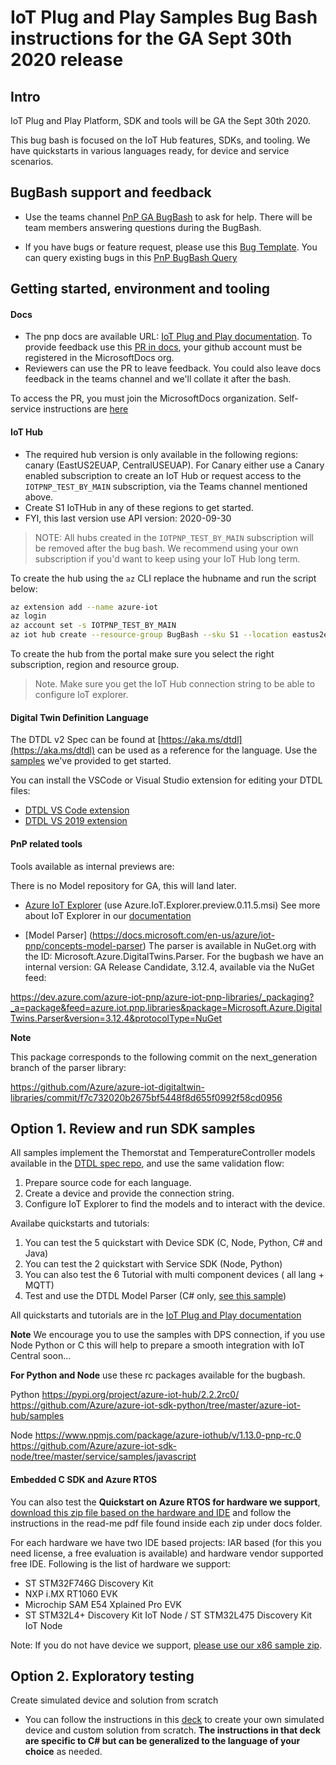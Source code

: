 <!-- markdownlint-disable MD033 -->
# IoT Plug and Play Samples Bug Bash instructions for the GA Sept 30th 2020 release

## Intro

IoT Plug and Play Platform, SDK and tools will be GA the Sept 30th 2020.

This bug bash is focused on the  IoT Hub features, SDKs, and tooling. We have quickstarts in various languages ready, for device and service scenarios.

## BugBash support and feedback

- Use the teams channel [PnP GA BugBash](https://teams.microsoft.com/l/meetup-join/19%3ameeting_M2I2NDc5OGItZmU4MC00MWU4LWE1MTQtNDI2YWE0MTlmZmYx%40thread.v2/0?context=%7b%22Tid%22%3a%2272f988bf-86f1-41af-91ab-2d7cd011db47%22%2c%22Oid%22%3a%22a43f0cf6-a7bc-4985-aa0b-37503f8ea92a%22%7d) to ask for help. There will be team members answering questions during the BugBash.

- If you have bugs or feature request, please use this [Bug Template](https://msazure.visualstudio.com/One/_workitems/create/Bug?templateId=588f0905-1848-4c0a-9525-8e0be8cae7f0&ownerId=f0be8f47-90b7-4440-852e-4d5401b257cf). You can query existing bugs in this [PnP BugBash Query](https://msazure.visualstudio.com/One/_queries/query-edit/a922de67-413f-4f4b-9187-29739cc310b8/)

## Getting started, environment and tooling

#### Docs

- The pnp docs are available URL: [IoT Plug and Play documentation](https://review.docs.microsoft.com/en-us/azure/iot-pnp/?branch=pr-en-us-129259). To provide feedback use this [PR in docs](https://github.com/MicrosoftDocs/azure-docs-pr/pull/120981), your github account must be registered in the MicrosoftDocs org.
- Reviewers can use the PR to leave feedback. You could also leave docs feedback in the teams channel and we'll collate it after the bash.

To access the PR, you must join the MicrosoftDocs organization. Self-service instructions are [here](https://review.docs.microsoft.com/en-us/help/contribute/contribute-get-started-setup-github)


#### IoT Hub

- The required hub version is only available in the following regions: canary (EastUS2EUAP, CentralUSEUAP). For Canary either use a Canary enabled subscription to create an IoT Hub or request access to the `IOTPNP_TEST_BY_MAIN` subscription, via the Teams channel mentioned above.
- Create S1 IoTHub in any of these regions to get started.
- FYI, this last version use API version: 2020-09-30

>NOTE: All hubs created in the `IOTPNP_TEST_BY_MAIN` subscription will be removed after the bug bash. We recommend using your own subscription if you'd want to keep using your IoT Hub long term.

To create the hub using the `az` CLI replace the hubname and run the script below:

```bash
az extension add --name azure-iot
az login
az account set -s IOTPNP_TEST_BY_MAIN
az iot hub create --resource-group BugBash --sku S1 --location eastus2euap --partition-count 4 --name <alias-hub-name>
```

To create the hub from the portal make sure you select the right subscription, region and resource group.

> Note. Make sure you get the IoT Hub connection string to be able to configure IoT explorer.

#### Digital Twin Definition Language

The DTDL v2 Spec can be found at [https://aka.ms/dtdl](https://aka.ms/dtdl) can be used as a reference for the language. Use the [samples](https://github.com/Azure/opendigitaltwins-dtdl/tree/master/DTDL/v2/samples) we've provided to get started.

You can install the VSCode or Visual Studio extension for editing your DTDL files:
- [DTDL VS Code extension](https://marketplace.visualstudio.com/items?itemName=vsciot-vscode.vscode-dtdl)
- [DTDL VS 2019 extension](https://marketplace.visualstudio.com/items?itemName=vsc-iot.vs16dtdllanguagesupport)

#### PnP related tools

Tools available as internal previews are:

There is no Model repository for GA, this will land later.

- [Azure IoT Explorer]( https://github.com/YingXue/azure-iot-explorer/releases/tag/v0.11.5) (use Azure.IoT.Explorer.preview.0.11.5.msi)
 See more about IoT Explorer in our [documentation](https://review.docs.microsoft.com/en-us/azure/iot-pnp/?branch=pr-en-us-129259/howto-use-iot-explorer#use-azure-iot-explorer)

- [Model Parser] (https://docs.microsoft.com/en-us/azure/iot-pnp/concepts-model-parser) The parser is available in NuGet.org with the ID: Microsoft.Azure.DigitalTwins.Parser. For the bugbash we have an internal version: GA Release Candidate, 3.12.4,  available via the NuGet feed:

https://dev.azure.com/azure-iot-pnp/azure-iot-pnp-libraries/_packaging?_a=package&feed=azure.iot.pnp.libraries&package=Microsoft.Azure.DigitalTwins.Parser&version=3.12.4&protocolType=NuGet 

**Note**

This package corresponds to the following commit on the next_generation branch of the parser library:

https://github.com/Azure/azure-iot-digitaltwin-libraries/commit/f7c732020b2675bf5448f8d655f0992f58cd0956


## Option 1. Review and run SDK samples

All samples implement the Themorstat and TemperatureController models available in the [DTDL spec repo](https://github.com/Azure/opendigitaltwins-dtdl/tree/master/DTDL/v2/samples), and use the same validation flow:

1. Prepare source code for each language.
2. Create a device and provide the connection string.
3. Configure IoT Explorer to find the models and to interact with the device.

Availabe quickstarts and tutorials:

1. You can test the 5 quickstart with Device SDK  (C, Node, Python, C# and Java)
1. You can test the 2 quickstart with Service SDK (Node, Python)
1. You can also test the 6 Tutorial with multi component devices ( all lang + MQTT)
1. Test and use the DTDL Model Parser (C# only, [see this sample](https://docs.microsoft.com/en-us/azure/iot-pnp/concepts-model-parser))

All quickstarts and tutorials are in the [IoT Plug and Play documentation](https://docs.microsoft.com/en-us/azure/iot-pnp/)

**Note** We encourage you to use the samples with DPS connection, if you use Node Python or C this will help to prepare a smooth integration with IoT Central soon...

**For Python and Node** use these rc packages available for the bugbash.

Python
https://pypi.org/project/azure-iot-hub/2.2.2rc0/
https://github.com/Azure/azure-iot-sdk-python/tree/master/azure-iot-hub/samples

Node
https://www.npmjs.com/package/azure-iothub/v/1.13.0-pnp-rc.0
https://github.com/Azure/azure-iot-sdk-node/tree/master/service/samples/javascript


#### Embedded C SDK and Azure RTOS

You can also test the **Quickstart on Azure RTOS for hardware we support**, [download this zip file based on the hardware and IDE](https://microsoft-my.sharepoint.com/:f:/p/liydu/EjI0F-b7aLdNhkT6AGnlvh4B9xixZzjN77CVO1zWZSNp4Q?e=F6pbWn) and follow the instructions in the read-me pdf file found inside each zip under docs folder.

For each hardware we have two IDE based projects: IAR based (for this you need license, a free evaluation is available) and hardware vendor supported free IDE. Following is the list of hardware we support:

- ST STM32F746G Discovery Kit
- NXP i.MX RT1060 EVK
- Microchip SAM E54 Xplained Pro EVK
- ST STM32L4+ Discovery Kit IoT Node / ST STM32L475 Discovery Kit IoT Node

Note: If you do not have device we support, [please use our x86 sample zip](https://microsoft-my.sharepoint.com/:u:/p/liydu/EelTa3DrQuxCnqcnVWYp6yABb1Tf7W3krLzsiSpYCE6FTg?e=PyKCSK).

## Option 2. Exploratory testing

Create simulated device and solution from scratch

- You can follow the instructions in this [deck](https://microsoft.sharepoint.com/:p:/t/PnPCross-TeamCore/Ed9pGHB_AaxIgisKioEHSygB2mADMo2vPSQJZK0lKBnFKQ?e=VZ1ztQ) to create your own simulated device and custom solution from scratch. **The instructions in that deck are specific to C# but can be generalized to the language of your choice** as needed.
